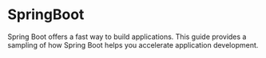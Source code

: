 # SpringBoot
Spring Boot offers a fast way to build applications. This guide provides a sampling of how Spring Boot helps you accelerate application development.
